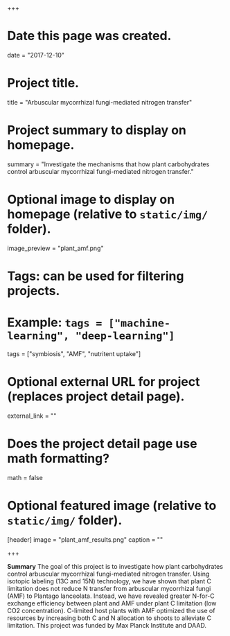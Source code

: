 +++
# Date this page was created.
date = "2017-12-10"

# Project title.
title = "Arbuscular mycorrhizal fungi-mediated nitrogen transfer"

# Project summary to display on homepage.
summary = "Investigate the mechanisms that how plant carbohydrates control arbuscular mycorrhizal fungi-mediated nitrogen transfer."

# Optional image to display on homepage (relative to `static/img/` folder).
image_preview = "plant_amf.png"

# Tags: can be used for filtering projects.
# Example: `tags = ["machine-learning", "deep-learning"]`
tags = ["symbiosis", "AMF", "nutritent uptake"]

# Optional external URL for project (replaces project detail page).
external_link = ""

# Does the project detail page use math formatting?
math = false

# Optional featured image (relative to `static/img/` folder).
[header]
image = "plant_amf_results.png"
caption = ""

+++

**Summary**
The goal of this project is to investigate how plant carbohydrates control arbuscular mycorrhizal fungi-mediated nitrogen transfer. Using isotopic labeling (13C and 15N) technology, we have shown that plant C limitation does not reduce N transfer from arbuscular mycorrhizal fungi (AMF) to Plantago lanceolata. Instead, we have revealed greater N-for-C exchange efficiency between plant and AMF under plant C limitation (low CO2 concentration). C-limited host plants with AMF optimized the use of resources by increasing both C and N allocation to shoots to alleviate C limitation. This project was funded by Max Planck Institute and DAAD.

